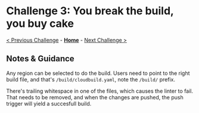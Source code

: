 # Challenge 3: You break the build, you buy cake

[< Previous Challenge](solution-02.md) - **[Home](./README.md)** - [Next Challenge >](solution-04.md)

## Notes & Guidance

Any region can be selected to do the build. Users need to point to the right build file, and that's `/build/cloudbuild.yaml`, note the `/build/` prefix.

There's trailing whitespace in one of the files, which causes the linter to fail. That needs to be removed, and when the changes are pushed, the push trigger will yield a succesfull build.

